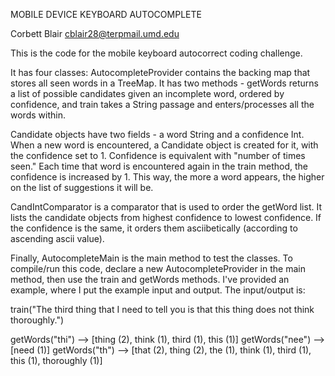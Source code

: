 MOBILE DEVICE KEYBOARD AUTOCOMPLETE

Corbett Blair
cblair28@terpmail.umd.edu

This is the code for the mobile keyboard autocorrect coding challenge.

It has four classes:
AutocompleteProvider contains the backing map that stores all seen words in a TreeMap.
It has two methods - getWords returns a list of possible candidates given an incomplete word, 
ordered by confidence, and train takes a String passage and enters/processes all the words within.
 
Candidate objects have two fields - a word String and a confidence Int. When a new word is encountered, 
a Candidate object is created for it, with the confidence set to 1. Confidence is equivalent with
"number of times seen." Each time that word is encountered again in the train method, 
the confidence is increased by 1. This way, the more a word appears, the higher on the list of 
suggestions it will be.

CandIntComparator is a comparator that is used to order the getWord list. It lists the candidate
objects from highest confidence to lowest confidence. If the confidence is the same, it orders
them asciibetically (according to ascending ascii value).

Finally, AutocompleteMain is the main method to test the classes. To compile/run this code,
declare a new AutocompleteProvider in the main method, then use the train and getWords methods.
I've provided an example, where I put the example input and output. The input/output is:

train("The third thing that I need to tell you is that this thing does not think thoroughly.")

getWords("thi") --> [thing (2), think (1), third (1), this (1)]
getWords("nee") --> [need (1)]
getWords("th")  --> [that (2), thing (2), the (1), think (1), third (1), this (1), thoroughly (1)]